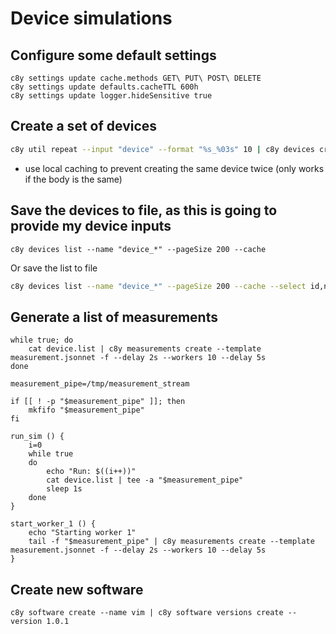 
# Device simulations

## Configure some default settings

```
c8y settings update cache.methods GET\ PUT\ POST\ DELETE
c8y settings update defaults.cacheTTL 600h
c8y settings update logger.hideSensitive true
```

## Create a set of devices

```sh
c8y util repeat --input "device" --format "%s_%03s" 10 | c8y devices create -f --cache --delay 5s
```

* use local caching to prevent creating the same device twice (only works if the body is the same)

## Save the devices to file, as this is going to provide my device inputs 

```
c8y devices list --name "device_*" --pageSize 200 --cache
```

Or save the list to file

```sh
c8y devices list --name "device_*" --pageSize 200 --cache --select id,name,type > device.list
```


## Generate a list of measurements

```
while true; do
    cat device.list | c8y measurements create --template measurement.jsonnet -f --delay 2s --workers 10 --delay 5s
done
```


```
measurement_pipe=/tmp/measurement_stream

if [[ ! -p "$measurement_pipe" ]]; then
    mkfifo "$measurement_pipe"
fi

run_sim () {
    i=0
    while true
    do
        echo "Run: $((i++))"
        cat device.list | tee -a "$measurement_pipe"
        sleep 1s
    done
}

start_worker_1 () {
    echo "Starting worker 1"
    tail -f "$measurement_pipe" | c8y measurements create --template measurement.jsonnet -f --delay 2s --workers 10 --delay 5s
}

```



## Create new software

```
c8y software create --name vim | c8y software versions create --version 1.0.1
```

